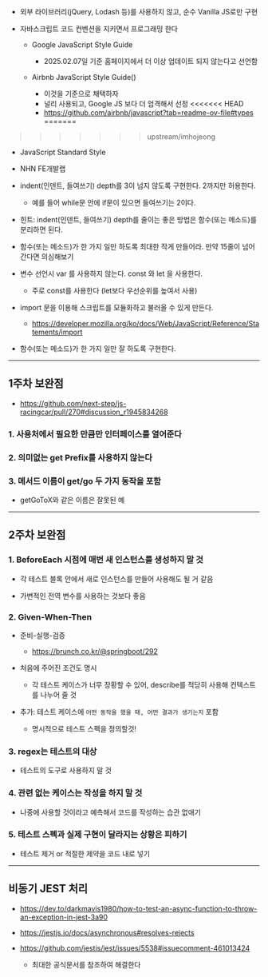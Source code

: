 <!-- https://github.com/DanWBR/dwsim/blob/windows/CODE_GUIDE.md -->
<!-- 위와 같이 코드 가이드라인 작성 -->

- 외부 라이브러리(jQuery, Lodash 등)를 사용하지 않고, 순수 Vanilla JS로만 구현

- 자바스크립트 코드 컨벤션을 지키면서 프로그래밍 한다

  - Google JavaScript Style Guide

    - 2025.02.07일 기준 홈페이지에서 더 이상 업데이트 되지 않는다고 선언함

  - Airbnb JavaScript Style Guide()

    - 이것을 기준으로 채택하자
    - 널리 사용되고, Google JS 보다 더 엄격해서 선정
<<<<<<< HEAD
    - https://github.com/airbnb/javascript?tab=readme-ov-file#types
=======
>>>>>>> upstream/imhojeong

  - JavaScript Standard Style
  - NHN FE개발랩

- indent(인덴트, 들여쓰기) depth를 3이 넘지 않도록 구현한다. 2까지만 허용한다.

  - 예를 들어 while문 안에 if문이 있으면 들여쓰기는 2이다.

- 힌트: indent(인덴트, 들여쓰기) depth를 줄이는 좋은 방법은 함수(또는 메소드)를 분리하면 된다.

- 함수(또는 메소드)가 한 가지 일만 하도록 최대한 작게 만들어라. 만약 15줄이 넘어간다면 의심해보기

- 변수 선언시 var 를 사용하지 않는다. const 와 let 을 사용한다.

  - 주로 const를 사용한다 (let보다 우선순위를 높여서 사용)

- import 문을 이용해 스크립트를 모듈화하고 불러올 수 있게 만든다.

  - https://developer.mozilla.org/ko/docs/Web/JavaScript/Reference/Statements/import

- 함수(또는 메소드)가 한 가지 일만 잘 하도록 구현한다.

---

## 1주차 보완점

- https://github.com/next-step/js-racingcar/pull/270#discussion_r1945834268

### 1. 사용처에서 필요한 만큼만 인터페이스를 열어준다

### 2. 의미없는 get Prefix를 사용하지 않는다

### 3. 메서드 이름이 get/go 두 가지 동작을 포함

- getGoToX와 같은 이름은 잘못된 예

---

## 2주차 보완점

### 1. BeforeEach 시점에 매번 새 인스턴스를 생성하지 말 것

- 각 테스트 블록 안에서 새로 인스턴스를 만들어 사용해도 될 거 같음

- 가변적인 전역 변수를 사용하는 것보다 좋음

### 2. Given-When-Then

- 준비-실행-검증

  - https://brunch.co.kr/@springboot/292

- 처음에 주어진 조건도 명시

  - 각 테스트 케이스가 너무 장황할 수 있어, describe를 적당히 사용해 컨텍스트를 나누어 줄 것

- 추가: 테스트 케이스에 `어떤 동작을 했을 때, 어떤 결과가 생기는지` 포함

  - 명시적으로 테스트 스펙을 정의할것!

### 3. regex는 테스트의 대상

- 테스트의 도구로 사용하지 말 것

### 4. 관련 없는 케이스는 작성을 하지 말 것

- 나중에 사용할 것이라고 예측해서 코드를 작성하는 습관 없애기

### 5. 테스트 스펙과 실제 구현이 달라지는 상황은 피하기

- 테스트 제거 or 적절한 제약을 코드 내로 넣기

---

## 비동기 JEST 처리

- https://dev.to/darkmavis1980/how-to-test-an-async-function-to-throw-an-exception-in-jest-3a90

- https://jestjs.io/docs/asynchronous#resolves-rejects

- https://github.com/jestjs/jest/issues/5538#issuecomment-461013424

  - 최대한 공식문서를 참조하여 해결한다
